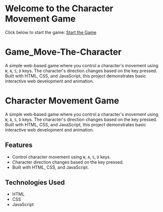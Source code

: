 # Welcome to the Character Movement Game
Click below to start the game:
[Start the Game](https://ananthadatta02.github.io/Game_Move-The-Character/Character.html)

# Game_Move-The-Character
A simple web-based game where you control a character's movement using `W`, `A`, `S`, `D` keys. The character's direction changes based on the key pressed. Built with HTML, CSS, and JavaScript, this project demonstrates basic interactive web development and animation.

# Character Movement Game

A simple web-based game where you control a character's movement using `W`, `A`, `S`, `D` keys. The character's direction changes based on the key pressed. Built with HTML, CSS, and JavaScript, this project demonstrates basic interactive web development and animation.

## Features
- Control character movement using `W`, `A`, `S`, `D` keys.
- Character direction changes based on the key pressed.
- Built with HTML, CSS, and JavaScript.

## Technologies Used
- HTML
- CSS
- JavaScript

